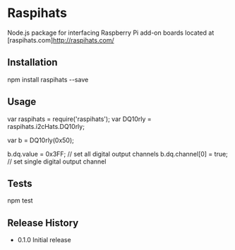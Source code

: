 # Raspihats

Node.js package for interfacing Raspberry Pi add-on boards located at [raspihats.com]http://raspihats.com/

## Installation

  npm install raspihats --save

## Usage

  var raspihats = require('raspihats');
  var DQ10rly = raspihats.i2cHats.DQ10rly;
  
  var b = DQ10rly(0x50);

  b.dq.value = 0x3FF;       // set all digital output channels
  b.dq.channel[0] = true;   // set single digital output channel

## Tests

  npm test

## Release History

* 0.1.0 Initial release
